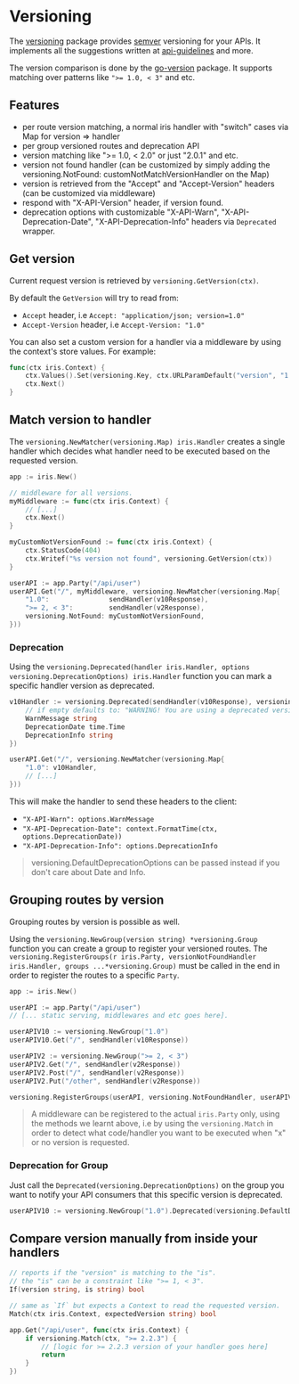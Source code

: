 # Versioning

The [versioning](https://github.com/kataras/iris/tree/master/versioning) package provides [semver](https://semver.org/) versioning for your APIs. It implements all the suggestions written at [api-guidelines](https://github.com/byrondover/api-guidelines/blob/master/Guidelines.md#versioning) and more.


The version comparison is done by the [go-version](https://github.com/hashicorp/go-version) package. It supports matching over patterns like `">= 1.0, < 3"` and etc.

## Features

- per route version matching, a normal iris handler with "switch" cases via Map for version => handler
- per group versioned routes and deprecation API
- version matching like ">= 1.0, < 2.0" or just "2.0.1" and etc.
- version not found handler (can be customized by simply adding the versioning.NotFound: customNotMatchVersionHandler on the Map)
- version is retrieved from the "Accept" and "Accept-Version" headers (can be customized via middleware)
- respond with "X-API-Version" header, if version found.
- deprecation options with customizable "X-API-Warn", "X-API-Deprecation-Date", "X-API-Deprecation-Info" headers via `Deprecated` wrapper.

## Get version

Current request version is retrieved by `versioning.GetVersion(ctx)`.

By default the `GetVersion` will try to read from:
- `Accept` header, i.e `Accept: "application/json; version=1.0"`
- `Accept-Version` header, i.e `Accept-Version: "1.0"`

You can also set a custom version for a handler via a middleware by using the context's store values.
For example:
```go
func(ctx iris.Context) {
    ctx.Values().Set(versioning.Key, ctx.URLParamDefault("version", "1.0"))
    ctx.Next()
}
```

## Match version to handler

The `versioning.NewMatcher(versioning.Map) iris.Handler` creates a single handler which decides what handler need to be executed based on the requested version.

```go
app := iris.New()

// middleware for all versions.
myMiddleware := func(ctx iris.Context) {
    // [...]
    ctx.Next()
}

myCustomNotVersionFound := func(ctx iris.Context) {
    ctx.StatusCode(404)
    ctx.Writef("%s version not found", versioning.GetVersion(ctx))
}

userAPI := app.Party("/api/user")
userAPI.Get("/", myMiddleware, versioning.NewMatcher(versioning.Map{
    "1.0":               sendHandler(v10Response),
    ">= 2, < 3":         sendHandler(v2Response),
    versioning.NotFound: myCustomNotVersionFound,
}))
```

### Deprecation

Using the `versioning.Deprecated(handler iris.Handler, options versioning.DeprecationOptions) iris.Handler` function you can mark a specific handler version as deprecated.


```go
v10Handler := versioning.Deprecated(sendHandler(v10Response), versioning.DeprecationOptions{
    // if empty defaults to: "WARNING! You are using a deprecated version of this API."
    WarnMessage string 
    DeprecationDate time.Time
    DeprecationInfo string
})

userAPI.Get("/", versioning.NewMatcher(versioning.Map{
    "1.0": v10Handler,
    // [...]
}))
```

This will make the handler to send these headers to the client:

- `"X-API-Warn": options.WarnMessage`
- `"X-API-Deprecation-Date": context.FormatTime(ctx, options.DeprecationDate))`
- `"X-API-Deprecation-Info": options.DeprecationInfo`

> versioning.DefaultDeprecationOptions can be passed instead if you don't care about Date and Info.

## Grouping routes by version

Grouping routes by version is possible as well.

Using the `versioning.NewGroup(version string) *versioning.Group` function you can create a group to register your versioned routes.
The `versioning.RegisterGroups(r iris.Party, versionNotFoundHandler iris.Handler, groups ...*versioning.Group)` must be called in the end in order to register the routes to a specific `Party`.

```go
app := iris.New()

userAPI := app.Party("/api/user")
// [... static serving, middlewares and etc goes here].

userAPIV10 := versioning.NewGroup("1.0")
userAPIV10.Get("/", sendHandler(v10Response))

userAPIV2 := versioning.NewGroup(">= 2, < 3")
userAPIV2.Get("/", sendHandler(v2Response))
userAPIV2.Post("/", sendHandler(v2Response))
userAPIV2.Put("/other", sendHandler(v2Response))

versioning.RegisterGroups(userAPI, versioning.NotFoundHandler, userAPIV10, userAPIV2)
```

> A middleware can be registered to the actual `iris.Party` only, using the methods we learnt above, i.e by using the `versioning.Match` in order to detect what code/handler you want to be executed when "x" or no version is requested.

### Deprecation for Group

Just call the `Deprecated(versioning.DeprecationOptions)` on the group you want to notify your API consumers that this specific version is deprecated.

```go
userAPIV10 := versioning.NewGroup("1.0").Deprecated(versioning.DefaultDeprecationOptions)
```

## Compare version manually from inside your handlers

```go
// reports if the "version" is matching to the "is".
// the "is" can be a constraint like ">= 1, < 3".
If(version string, is string) bool
```

```go
// same as `If` but expects a Context to read the requested version.
Match(ctx iris.Context, expectedVersion string) bool
```

```go
app.Get("/api/user", func(ctx iris.Context) {
    if versioning.Match(ctx, ">= 2.2.3") {
        // [logic for >= 2.2.3 version of your handler goes here]
        return
    }
})
```

